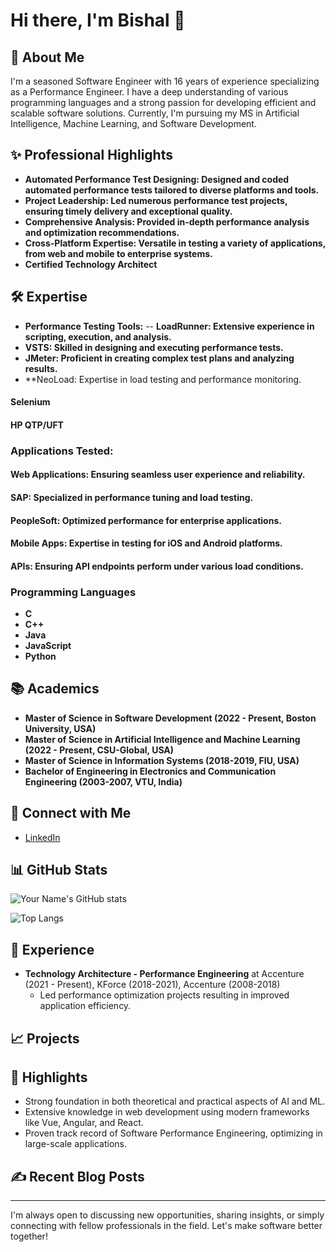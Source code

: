 

<!--
**bishalgoutam/bishalgoutam** is a ✨ _special_ ✨ repository because its `README.md` (this file) appears on your GitHub profile.

Here are some ideas to get you started:

- 🔭 I’m currently working on ...
- 🌱 I’m currently learning ...
- 👯 I’m looking to collaborate on ...
- 🤔 I’m looking for help with ...
- 💬 Ask me about ...
- 📫 How to reach me: ...
- 😄 Pronouns: ...
- ⚡ Fun fact: ...
-->

# Hi there, I'm Bishal 👋

## 🚀 About Me
I'm a seasoned Software Engineer with 16 years of experience specializing as a Performance Engineer. I have a deep understanding of various programming languages and a strong passion for developing efficient and scalable software solutions. Currently, I'm pursuing my MS in Artificial Intelligence, Machine Learning, and Software Development.


## ✨ Professional Highlights
- **Automated Performance Test Designing: Designed and coded automated performance tests tailored to diverse platforms and tools.**
- **Project Leadership: Led numerous performance test projects, ensuring timely delivery and exceptional quality.**
- **Comprehensive Analysis: Provided in-depth performance analysis and optimization recommendations.**
- **Cross-Platform Expertise: Versatile in testing a variety of applications, from web and mobile to enterprise systems.**
- **Certified Technology Architect**

## 🛠 Expertise
- **Performance Testing Tools:**
-- **LoadRunner: Extensive experience in scripting, execution, and analysis.**
- **VSTS: Skilled in designing and executing performance tests.**
- **JMeter: Proficient in creating complex test plans and analyzing results.**
- **NeoLoad: Expertise in load testing and performance monitoring.
#### Selenium
#### HP QTP/UFT

### Applications Tested:
#### Web Applications: Ensuring seamless user experience and reliability.
#### SAP: Specialized in performance tuning and load testing.
#### PeopleSoft: Optimized performance for enterprise applications.
#### Mobile Apps: Expertise in testing for iOS and Android platforms.
#### APIs: Ensuring API endpoints perform under various load conditions.

### Programming Languages
- **C**
- **C++**
- **Java**
- **JavaScript**
- **Python**
 
## 📚 Academics 
- **Master of Science in Software Development (2022 - Present, Boston University, USA)**
- **Master of Science in Artificial Intelligence and Machine Learning (2022 - Present, CSU-Global, USA)**
- **Master of Science in Information Systems (2018-2019, FIU, USA)**
- **Bachelor of Engineering in Electronics and Communication Engineering (2003-2007, VTU, India)**

## 🔗 Connect with Me
- [LinkedIn](https://www.linkedin.com/in/bishal-goutam-9139451a/)

## 📊 GitHub Stats
![Your Name's GitHub stats](https://github-readme-stats.vercel.app/api?username=your-github-username&show_icons=true&theme=radical)

![Top Langs](https://github-readme-stats.vercel.app/api/top-langs/?username=your-github-username&layout=compact&theme=radical)

## 💼 Experience
- **Technology Architecture - Performance Engineering** at Accenture (2021 - Present), KForce (2018-2021), Accenture (2008-2018)
  - Led performance optimization projects resulting in improved application efficiency.

## 📈 Projects
<!--### [Project Name 1](https://github.com/your-github-username/project1)
Brief description of Project 1.

### [Project Name 2](https://github.com/your-github-username/project2)
Brief description of Project 2.
-->

## 🌟 Highlights
- Strong foundation in both theoretical and practical aspects of AI and ML.
- Extensive knowledge in web development using modern frameworks like Vue, Angular, and React.
- Proven track record of Software Performance Engineering, optimizing in large-scale applications.

## ✍️ Recent Blog Posts
---

I'm always open to discussing new opportunities, sharing insights, or simply connecting with fellow professionals in the field. Let's make software better together!
